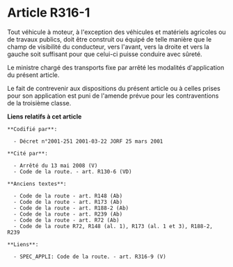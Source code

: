 # Article R316-1

Tout véhicule à moteur, à l'exception des véhicules et matériels agricoles ou de travaux publics, doit être construit ou
équipé de telle manière que le champ de visibilité du conducteur, vers l'avant, vers la droite et vers la gauche soit
suffisant pour que celui-ci puisse conduire avec sûreté.

Le ministre chargé des transports fixe par arrêté les modalités d'application du présent article.

Le fait de contrevenir aux dispositions du présent article ou à celles prises pour son application est puni de l'amende
prévue pour les contraventions de la troisième classe.

**Liens relatifs à cet article**

	**Codifié par**:

	  - Décret n°2001-251 2001-03-22 JORF 25 mars 2001

	**Cité par**:

	  - Arrêté du 13 mai 2008 (V)
	  - Code de la route. - art. R130-6 (VD)

	**Anciens textes**:

	  - Code de la route - art. R148 (Ab)
	  - Code de la route - art. R173 (Ab)
	  - Code de la route - art. R188-2 (Ab)
	  - Code de la route - art. R239 (Ab)
	  - Code de la route - art. R72 (Ab)
	  - Code de la route R72, R148 (al. 1), R173 (al. 1 et 3), R188-2, R239

	**Liens**:

	  - SPEC_APPLI: Code de la route. - art. R316-9 (V)
